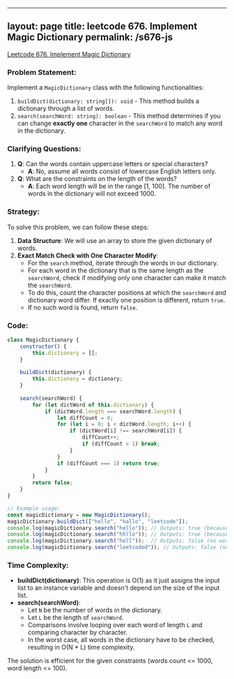 
---
layout: page
title: leetcode 676. Implement Magic Dictionary
permalink: /s676-js
---
[Leetcode 676. Implement Magic Dictionary](https://algoadvance.github.io/algoadvance/l676)
### Problem Statement:

Implement a `MagicDictionary` class with the following functionalities:

1. `buildDict(dictionary: string[]): void` - This method builds a dictionary through a list of words.
2. `search(searchWord: string): boolean` - This method determines if you can change **exactly one** character in the `searchWord` to match any word in the dictionary.

### Clarifying Questions:

1. **Q**: Can the words contain uppercase letters or special characters?
   - **A**: No, assume all words consist of lowercase English letters only.
2. **Q**: What are the constraints on the length of the words?
   - **A**: Each word length will be in the range [1, 100]. The number of words in the dictionary will not exceed 1000.

### Strategy:

To solve this problem, we can follow these steps:

1. **Data Structure**: We will use an array to store the given dictionary of words.
2. **Exact Match Check with One Character Modify**:
   - For the `search` method, iterate through the words in our dictionary.
   - For each word in the dictionary that is the same length as the `searchWord`, check if modifying only one character can make it match the `searchWord`.
   - To do this, count the character positions at which the `searchWord` and dictionary word differ. If exactly one position is different, return `true`.
   - If no such word is found, return `false`.

### Code:

```javascript
class MagicDictionary {
    constructor() {
        this.dictionary = [];
    }
    
    buildDict(dictionary) {
        this.dictionary = dictionary;
    }
    
    search(searchWord) {
        for (let dictWord of this.dictionary) {
            if (dictWord.length === searchWord.length) {
                let diffCount = 0;
                for (let i = 0; i < dictWord.length; i++) {
                    if (dictWord[i] !== searchWord[i]) {
                        diffCount++;
                        if (diffCount > 1) break;
                    }
                }
                if (diffCount === 1) return true;
            }
        }
        return false;
    }
}

// Example usage:
const magicDictionary = new MagicDictionary();
magicDictionary.buildDict(["hello", "hallo", "leetcode"]);
console.log(magicDictionary.search("hello")); // Outputs: true (because "hallo" differs by exactly one character)
console.log(magicDictionary.search("hhllo")); // Outputs: true (because "hallo" differs by exactly one character)
console.log(magicDictionary.search("hell"));  // Outputs: false (no word of length 4)
console.log(magicDictionary.search("leetcoded")); // Outputs: false (no word of length 9)
```

### Time Complexity:

- **buildDict(dictionary)**: This operation is O(1) as it just assigns the input list to an instance variable and doesn't depend on the size of the input list.
- **search(searchWord)**:
  - Let `N` be the number of words in the dictionary.
  - Let `L` be the length of `searchWord`.
  - Comparisons involve looping over each word of length `L` and comparing character by character.
  - In the worst case, all words in the dictionary have to be checked, resulting in O(N * L) time complexity.

The solution is efficient for the given constraints (words count <= 1000, word length <= 100).